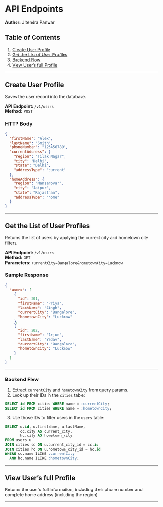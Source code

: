 
# API Endpoints

**Author:** Jitendra Panwar  

## Table of Contents
1. [Create User Profile](#create-user-profile)
2. [Get the List of User Profiles](#get-the-list-of-user-profiles)
3. [Backend Flow](#backend-flow)
4. [View User’s full Profile](#view-users-full-profile)

---

## Create User Profile
Saves the user record into the database.

**API Endpoint:** `/v1/users`  
**Method:** `POST`  

### HTTP Body
```json
{
  "firstName": "Alex",
  "lastName": "Smith",
  "phoneNumber": "123456789",
  "currentAddress": {
    "region": "Tilak Nagar",
    "city": "Delhi",
    "state": "Delhi",
    "addressType": "current"
  },
  "homeAddress": {
    "region": "Mansarovar",
    "city": "Jaipur",
    "state": "Rajasthan",
    "addressType": "home"
  }
}
```

---

## Get the List of User Profiles
Returns the list of users by applying the current city and hometown city filters.

**API Endpoint:** `/v1/users`  
**Method:** `GET`  
**Parameters:** `currentCity=Bangalore&hometownCity=Lucknow`  

### Sample Response
```json
{
  "users": [
    {
      "id": 201,
      "firstName": "Priya",
      "lastName": "Singh",
      "currentCity": "Bangalore",
      "hometownCity": "Lucknow"
    },
    {
      "id": 202,
      "firstName": "Arjun",
      "lastName": "Yadav",
      "currentCity": "Bangalore",
      "hometownCity": "Lucknow"
    }
  ]
}
```

---

### Backend Flow
1. Extract `currentCity` and `hometownCity` from query params.  
2. Look up their IDs in the `cities` table:  

```sql
SELECT id FROM cities WHERE name = :currentCity;
SELECT id FROM cities WHERE name = :hometownCity;
```

3. Use those IDs to filter users in the `users` table:  

```sql
SELECT u.id, u.firstName, u.lastName, 
       cc.city AS current_city, 
       hc.city AS hometown_city
FROM users u
JOIN cities cc ON u.current_city_id = cc.id
JOIN cities hc ON u.hometown_city_id = hc.id
WHERE cc.name ILIKE :currentCity 
  AND hc.name ILIKE :hometownCity;
```

---

## View User’s full Profile
Returns the user’s full information, including their phone number and complete home address (including the region).

---
